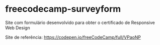 # freecodecamp-surveyform

Site com formulário desenvolvido para obter o certificado de Responsive Web Design

Site de referência:
https://codepen.io/freeCodeCamp/full/VPaoNP
